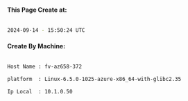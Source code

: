 
   
#### This Page Create at:

```bash

2024-09-14 - 15:50:24 UTC

```

#### Create By Machine:

```bash

Host Name : fv-az658-372

platform  : Linux-6.5.0-1025-azure-x86_64-with-glibc2.35

Ip Local  : 10.1.0.50

```

